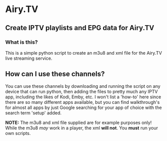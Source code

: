 # Airy.TV
## Create IPTV playlists and EPG data for Airy.TV

### What is this?
This is a simple python script to create an m3u8 and xml file for the Airy.TV live streaming service.

## How can I use these channels?
You can use these channels by downloading and running the script on any device that can run python, then adding the files to pretty much any IPTV app, including the likes of Kodi, Emby, etc. I won't list a 'how-to' here since there are so many different apps available, but you can find walkthrough's for almost all apps by just Google searching for your app of choice with the search term 'setup' added.

**NOTE:** The m3u8 and xml file supplied are for example purposes only! While the m3u8 *may* work in a player, the xml **will not**. You **must** run your own scripts.